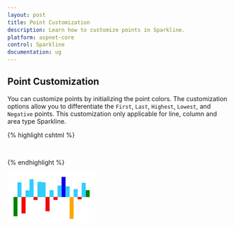 ```yaml
---
layout: post
title: Point Customization
description: Learn how to customize points in Sparkline.
platform: aspnet-core
control: Sparkline
documentation: ug
---
```


## Point Customization

You can customize points by initializing the point colors. The customization options allow you to differentiate the `First`, `Last`, `Highest`, `Lowest`, and `Negative` points. This customization only applicable for line, column and area type Sparkline.

{% highlight cshtml %}

<ej-spark-line id="sparkline" negative-point-color="red" 
high-point-color="blue"  low-point-color="orange" start-point-color="green"
end-point-color="green">                   
</ej-spark-line>

{% endhighlight %}

![](Point-Customization_images/Point-Customization_img1.png)
